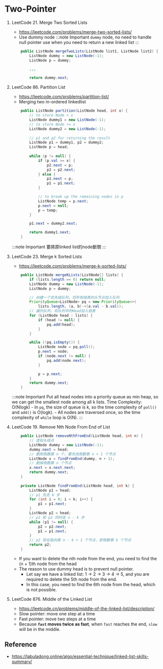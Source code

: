 # Two-Pointer

1. LeetCode 21. Merge Two Sorted Lists
    - https://leetcode.com/problems/merge-two-sorted-lists/
    - Use dummy node
    :::note Important
        `dummy` node, no need to handle null pointer
        use when you need to return a new linked list
    :::

    ```java showLineNumbers 
        public ListNode mergeTwoLists(ListNode list1, ListNode list2) {
            ListNode dummy = new ListNode(-1);
            ListNode p = dummy;

            ...

            return dummy.next;
    ```

2. LeetCode 86. Partition List
    - https://leetcode.com/problems/partition-list/
    - Merging two in-ordered linkedlist
    ```java
        public ListNode partition(ListNode head, int x) {
            // to store Node < x
            ListNode dummy1 = new ListNode(-1);
            // to store Node >= x
            ListNode dummy2 = new ListNode(-1);
            
            // p1 and p2 for returning the result
            ListNode p1 = dummy1, p2 = dummy2;
            ListNode p = head;
        
            while (p != null) {
                if (p.val >= x) {
                    p2.next = p;
                    p2 = p2.next;
                } else {
                    p1.next = p;
                    p1 = p1.next;
                }

                // to break up the remaining nodes in p
                ListNode temp = p.next;
                p.next = null;
                p = temp;
            }

            p1.next = dummy2.next;

            return dummy1.next;
        }
    ```
    :::note Important
        要將原linked list的node斷關
    :::

3. LeetCode 23. Merge k Sorted Lists
    - https://leetcode.com/problems/merge-k-sorted-lists/
    ```java
        public ListNode mergeKLists(ListNode[] lists) {
            if (lists.length == 0) return null;
            ListNode dummy = new ListNode(-1);
            ListNode p = dummy;

            // 创建一个优先级队列，将所有链表的头节点加入队列
            PriorityQueue<ListNode> pq = new PriorityQueue<>(
                lists.length, (a, b)->(a.val - b.val));
            // 遍历队列，将队列中的Head加入链表
            for (ListNode head : lists) {
                if (head != null) {
                    pq.add(head);
                }
            }

            while (!pq.isEmpty()) {
                ListNode node = pq.poll();
                p.next = node;
                if (node.next != null) {
                    pq.add(node.next);
                }

                p = p.next;
            }
            return dummy.next;
        }
    ```
    :::note Important
        Put all head nodes into a priority queue as min heap, so we can get the smallest node among all k lists.
        Time Complexity: O(Nlogk)
        - In `pq`, the size of queue is k, so the time complexity of `poll()` and `add()` is O(logk).
        - All nodes are traversed once, so the time complexity of `while` loop is O(N).
    :::

4. LeetCode 19. Remove Nth Node From End of List
    ```java
        public ListNode removeNthFromEnd(ListNode head, int n) {
            // 虚拟头结点
            ListNode dummy = new ListNode(-1);
            dummy.next = head;
            // 删除倒数第 n 个，要先找倒数第 n + 1 个节点
            ListNode x = findFromEnd(dummy, n + 1);
            // 删掉倒数第 n 个节点
            x.next = x.next.next;
            return dummy.next;
        }
        
        private ListNode findFromEnd(ListNode head, int k) {
            ListNode p1 = head;
            // p1 先走 k 步
            for (int i = 0; i < k; i++) {
                p1 = p1.next;
            }
            ListNode p2 = head;
            // p1 和 p2 同时走 n - k 步
            while (p1 != null) {
                p2 = p2.next;
                p1 = p1.next;
            }
            // p2 现在指向第 n - k + 1 个节点，即倒数第 k 个节点
            return p2;
        }
    ```
    - If you want to delete the nth node from the end, you need to find the (n + 1)th node from the head
    - The reason to use dummy head is to prevent null pointer.
        - Let say we have  a linked list: 1 -> 2 -> 3 -> 4 -> 5, and you are required to delete the 5th node from the end.
        - In this case, you need to find the 6th node from the head, which is not possible.

5. LeetCode 876. Middle of the Linked List
    - https://leetcode.cn/problems/middle-of-the-linked-list/description/
    - Slow pointer: move one step at a time
    - Fast pointer: move two steps at a time
    - Because **`fast` moves twice as fast**, when `fast` reaches the end, `slow` will be in the middle.



## Reference
- https://labuladong.online/algo/essential-technique/linked-list-skills-summary/